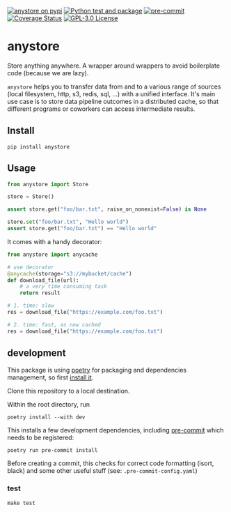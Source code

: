 [![anystore on pypi](https://img.shields.io/pypi/v/anystore)](https://pypi.org/project/anystore/)
[![Python test and package](https://github.com/investigativedata/anystore/actions/workflows/python.yml/badge.svg)](https://github.com/investigativedata/anystore/actions/workflows/python.yml)
[![pre-commit](https://img.shields.io/badge/pre--commit-enabled-brightgreen?logo=pre-commit)](https://github.com/pre-commit/pre-commit)
[![Coverage Status](https://coveralls.io/repos/github/investigativedata/anystore/badge.svg?branch=main)](https://coveralls.io/github/investigativedata/anystore?branch=main)
[![GPL-3.0 License](https://img.shields.io/pypi/l/anystore)](./LICENSE)

# anystore

Store anything anywhere. A wrapper around wrappers to avoid boilerplate code (because we are lazy).

`anystore` helps you to transfer data from and to a various range of sources (local filesystem, http, s3, redis, sql, ...) with a unified interface. It's main use case is to store data pipeline outcomes in a distributed cache, so that different programs or coworkers can access intermediate results.

## Install

    pip install anystore

## Usage

```python
from anystore import Store

store = Store()

assert store.get("foo/bar.txt", raise_on_nonexist=False) is None

store.set("foo/bar.txt", "Hello world")
assert store.get("foo/bar.txt") == "Hello world"
```

It comes with a handy decorator:


```python
from anystore import anycache

# use decorator
@anycache(storage="s3://mybucket/cache")
def download_file(url):
    # a very time consuming task
    return result

# 1. time: slow
res = download_file("https://example.com/foo.txt")

# 2. time: fast, as now cached
res = download_file("https://example.com/foo.txt")
```


## development

This package is using [poetry](https://python-poetry.org/) for packaging and dependencies management, so first [install it](https://python-poetry.org/docs/#installation).

Clone this repository to a local destination.

Within the root directory, run

    poetry install --with dev

This installs a few development dependencies, including [pre-commit](https://pre-commit.com/) which needs to be registered:

    poetry run pre-commit install

Before creating a commit, this checks for correct code formatting (isort, black) and some other useful stuff (see: `.pre-commit-config.yaml`)

### test

    make test
